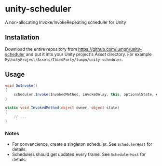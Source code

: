 # unity-scheduler
A non-allocating Invoke/InvokeRepeating scheduler for Unity

## Installation
Download the entire repository from https://github.com/lumpn/unity-scheduler and put it into your Unity project's *Asset* directory.
For example `MyUnityProject/Assets/ThirdParty/lumpn/unity-scheduler`.

## Usage
```csharp
void DoInvoke()
{
    scheduler.Invoke(InvokedMethod, invokeDelay, this, optionalState, optionalCancellationToken);
}

static void InvokedMethod(object owner, object state)
{
    // ...
}
```

### Notes
* For convencience, create a singleton scheduler. See `SchedulerHost` for details.
* Schedulers should get updated every frame. See `SchedulerHost` for details.